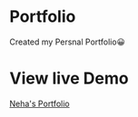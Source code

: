 <h1>Portfolio</h1>

Created my Persnal Portfolio😀 
<h1>View live Demo</h1>
<a href="https://nehasoni05.github.io/Neha-Portfolio/">Neha's Portfolio</a>

